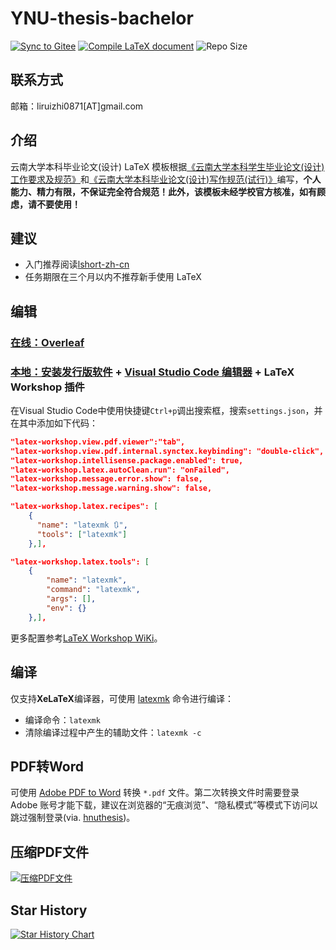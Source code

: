 # YNU-thesis-bachelor

[![Sync to Gitee](https://github.com/Astro-Lee/YNU-thesis-bachelor/actions/workflows/Sync%20to%20Gitee.yml/badge.svg)](https://gitee.com/Astro-Lee/YNU-thesis-bachelor) 
[![Compile LaTeX document](https://github.com/Astro-Lee/YNU-thesis-bachelor/actions/workflows/Compile%20LaTeX%20document.yml/badge.svg)](https://github.com/Astro-Lee/YNU-thesis-bachelor/actions/workflows/Compile%20LaTeX%20document.yml)
![Repo Size](https://img.shields.io/github/repo-size/Astro-Lee/YNU-thesis-bachelor?label=Repo%20size)

## 联系方式
邮箱：liruizhi0871[AT]gmail.com

## 介绍
云南大学本科毕业论文(设计) LaTeX 模板根据[《云南大学本科学生毕业论文(设计)工作要求及规范》](http://www.jwc.ynu.edu.cn/info/1003/2052.htm)和[《云南大学本科毕业论文(设计)写作规范(试行)》](https://github.com/Astro-Lee/YNU-thesis-bachelor/releases/download/v0.0.1/pre-release.pdf)编写，**个人能力、精力有限，不保证完全符合规范！此外，该模板未经学校官方核准，如有顾虑，请不要使用！**

## 建议
- 入门推荐阅读[lshort-zh-cn](http://mirrors.ctan.org/info/lshort/chinese/lshort-zh-cn.pdf)
- 任务期限在三个月以内不推荐新手使用 LaTeX


## 编辑
### [在线：Overleaf](https://cn.overleaf.com/login)
### [本地：安装发行版软件](http://mirrors.ctan.org/info/install-latex-guide-zh-cn/install-latex-guide-zh-cn.pdf) + [Visual Studio Code 编辑器](https://code.visualstudio.com/) + LaTeX Workshop 插件

在Visual Studio Code中使用快捷键`Ctrl+p`调出搜索框，搜索`settings.json`，并在其中添加如下代码：
```json
"latex-workshop.view.pdf.viewer":"tab",
"latex-workshop.view.pdf.internal.synctex.keybinding": "double-click",
"latex-workshop.intellisense.package.enabled": true,
"latex-workshop.latex.autoClean.run": "onFailed",
"latex-workshop.message.error.show": false,
"latex-workshop.message.warning.show": false,

"latex-workshop.latex.recipes": [
    {
      "name": "latexmk 🔃",
      "tools": ["latexmk"]
    },],

"latex-workshop.latex.tools": [
    {
        "name": "latexmk",
        "command": "latexmk",
        "args": [],
        "env": {}
    },],
```
更多配置参考[LaTeX Workshop WiKi](https://github.com/James-Yu/LaTeX-Workshop/wiki/)。

## 编译
仅支持**XeLaTeX**编译器，可使用 [latexmk](https://zhuanlan.zhihu.com/p/256370737) 命令进行编译：
- 编译命令：`latexmk`
- 清除编译过程中产生的辅助文件：`latexmk -c`

## PDF转Word
 可使用 [Adobe PDF to Word](https://www.adobe.com/acrobat/online/pdf-to-word.html) 转换 `*.pdf` 文件。第二次转换文件时需要登录 Adobe 账号才能下载，建议在浏览器的“无痕浏览”、“隐私模式”等模式下访问以跳过强制登录(via. [hnuthesis](https://github.com/yusanshi/hnuthesis))。

## 压缩PDF文件
[![压缩PDF文件](https://www.ilovepdf.com/img/ilovepdf.svg)](https://www.ilovepdf.com/zh-cn/compress_pdf)

## Star History

[![Star History Chart](https://api.star-history.com/svg?repos=Astro-Lee/YNU-thesis-bachelor,Astro-Lee/YNUthesis&type=Date)](https://star-history.com/#Astro-Lee/YNU-thesis-bachelor&Astro-Lee/YNUthesis&Date)


